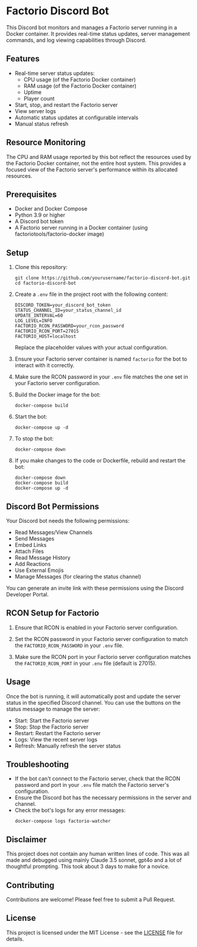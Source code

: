 # Factorio Discord Bot

This Discord bot monitors and manages a Factorio server running in a Docker container. It provides real-time status updates, server management commands, and log viewing capabilities through Discord.

## Features

- Real-time server status updates:
  - CPU usage (of the Factorio Docker container)
  - RAM usage (of the Factorio Docker container)
  - Uptime
  - Player count
- Start, stop, and restart the Factorio server
- View server logs
- Automatic status updates at configurable intervals
- Manual status refresh

## Resource Monitoring

The CPU and RAM usage reported by this bot reflect the resources used by the Factorio Docker container, not the entire host system. This provides a focused view of the Factorio server's performance within its allocated resources.

## Prerequisites

- Docker and Docker Compose
- Python 3.9 or higher
- A Discord bot token
- A Factorio server running in a Docker container (using factoriotools/factorio-docker image)

## Setup

1. Clone this repository:
   ```
   git clone https://github.com/yourusername/factorio-discord-bot.git
   cd factorio-discord-bot
   ```

2. Create a `.env` file in the project root with the following content:
   ```
   DISCORD_TOKEN=your_discord_bot_token
   STATUS_CHANNEL_ID=your_status_channel_id
   UPDATE_INTERVAL=60
   LOG_LEVEL=INFO
   FACTORIO_RCON_PASSWORD=your_rcon_password
   FACTORIO_RCON_PORT=27015
   FACTORIO_HOST=localhost
   ```
   Replace the placeholder values with your actual configuration.

3. Ensure your Factorio server container is named `factorio` for the bot to interact with it correctly.

4. Make sure the RCON password in your `.env` file matches the one set in your Factorio server configuration.

5. Build the Docker image for the bot:
   ```
   docker-compose build
   ```

6. Start the bot:
   ```
   docker-compose up -d
   ```

7. To stop the bot:
   ```
   docker-compose down
   ```

8. If you make changes to the code or Dockerfile, rebuild and restart the bot:
   ```
   docker-compose down
   docker-compose build
   docker-compose up -d
   ```

## Discord Bot Permissions

Your Discord bot needs the following permissions:

- Read Messages/View Channels
- Send Messages
- Embed Links
- Attach Files
- Read Message History
- Add Reactions
- Use External Emojis
- Manage Messages (for clearing the status channel)

You can generate an invite link with these permissions using the Discord Developer Portal.

## RCON Setup for Factorio

1. Ensure that RCON is enabled in your Factorio server configuration.

2. Set the RCON password in your Factorio server configuration to match the `FACTORIO_RCON_PASSWORD` in your `.env` file.

3. Make sure the RCON port in your Factorio server configuration matches the `FACTORIO_RCON_PORT` in your `.env` file (default is 27015).

## Usage

Once the bot is running, it will automatically post and update the server status in the specified Discord channel. You can use the buttons on the status message to manage the server:

- Start: Start the Factorio server
- Stop: Stop the Factorio server
- Restart: Restart the Factorio server
- Logs: View the recent server logs
- Refresh: Manually refresh the server status

## Troubleshooting

- If the bot can't connect to the Factorio server, check that the RCON password and port in your `.env` file match the Factorio server's configuration.
- Ensure the Discord bot has the necessary permissions in the server and channel.
- Check the bot's logs for any error messages:
  ```
  docker-compose logs factorio-watcher
  ```

## Disclaimer

This project does not contain any human written lines of code.
This was all made and debugged using mainly Claude 3.5 sonnet, gpt4o and a lot
of thoughtful prompting. This took about 3 days to make for a novice.

## Contributing

Contributions are welcome! Please feel free to submit a Pull Request.

## License

This project is licensed under the MIT License - see the [LICENSE](LICENSE) file for details.
